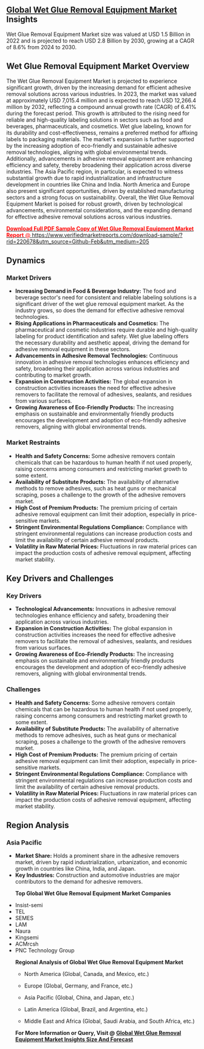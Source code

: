 <h2><a href="https://www.verifiedmarketreports.com/download-sample/?rid=220678&amp;utm_source=Github&amp;utm_medium=205" target="_blank">Global Wet Glue Removal Equipment Market</a> Insights</h2><p>Wet Glue Removal Equipment Market size was valued at USD 1.5 Billion in 2022 and is projected to reach USD 2.8 Billion by 2030, growing at a CAGR of 8.6% from 2024 to 2030.</p><p> <h2>Wet Glue Removal Equipment Market Overview</h2> <p>The Wet Glue Removal Equipment Market is projected to experience significant growth, driven by the increasing demand for efficient adhesive removal solutions across various industries. In 2023, the market was valued at approximately USD 7,015.4 million and is expected to reach USD 12,266.4 million by 2032, reflecting a compound annual growth rate (CAGR) of 6.41% during the forecast period. This growth is attributed to the rising need for reliable and high-quality labeling solutions in sectors such as food and beverages, pharmaceuticals, and cosmetics. Wet glue labeling, known for its durability and cost-effectiveness, remains a preferred method for affixing labels to packaging materials. The market's expansion is further supported by the increasing adoption of eco-friendly and sustainable adhesive removal technologies, aligning with global environmental trends. Additionally, advancements in adhesive removal equipment are enhancing efficiency and safety, thereby broadening their application across diverse industries. The Asia Pacific region, in particular, is expected to witness substantial growth due to rapid industrialization and infrastructure development in countries like China and India. North America and Europe also present significant opportunities, driven by established manufacturing sectors and a strong focus on sustainability. Overall, the Wet Glue Removal Equipment Market is poised for robust growth, driven by technological advancements, environmental considerations, and the expanding demand for effective adhesive removal solutions across various industries. <a href="#"><p><span class=""><span style="color: #ff0000;"><strong>Download Full PDF Sample Copy of Wet Glue Removal Equipment Market Report</strong> @ </span><a href="https://www.verifiedmarketreports.com/download-sample/?rid=220678&amp;utm_source=Github-Feb&amp;utm_medium=205" target="_blank">https://www.verifiedmarketreports.com/download-sample/?rid=220678&amp;utm_source=Github-Feb&amp;utm_medium=205</a></span></p></a></p> <h2>Dynamics</h2> <h3>Market Drivers</h3> <ul> <li><strong>Increasing Demand in Food & Beverage Industry:</strong> The food and beverage sector's need for consistent and reliable labeling solutions is a significant driver of the wet glue removal equipment market. As the industry grows, so does the demand for effective adhesive removal technologies. </li> <li><strong>Rising Applications in Pharmaceuticals and Cosmetics:</strong> The pharmaceutical and cosmetic industries require durable and high-quality labeling for product identification and safety. Wet glue labeling offers the necessary durability and aesthetic appeal, driving the demand for adhesive removal equipment in these sectors. </li> <li><strong>Advancements in Adhesive Removal Technologies:</strong> Continuous innovation in adhesive removal technologies enhances efficiency and safety, broadening their application across various industries and contributing to market growth. </li> <li><strong>Expansion in Construction Activities:</strong> The global expansion in construction activities increases the need for effective adhesive removers to facilitate the removal of adhesives, sealants, and residues from various surfaces. </li> <li><strong>Growing Awareness of Eco-Friendly Products:</strong> The increasing emphasis on sustainable and environmentally friendly products encourages the development and adoption of eco-friendly adhesive removers, aligning with global environmental trends. </li> </ul> <h3>Market Restraints</h3> <ul> <li><strong>Health and Safety Concerns:</strong> Some adhesive removers contain chemicals that can be hazardous to human health if not used properly, raising concerns among consumers and restricting market growth to some extent. </li> <li><strong>Availability of Substitute Products:</strong> The availability of alternative methods to remove adhesives, such as heat guns or mechanical scraping, poses a challenge to the growth of the adhesive removers market. </li> <li><strong>High Cost of Premium Products:</strong> The premium pricing of certain adhesive removal equipment can limit their adoption, especially in price-sensitive markets. </li> <li><strong>Stringent Environmental Regulations Compliance:</strong> Compliance with stringent environmental regulations can increase production costs and limit the availability of certain adhesive removal products. </li> <li><strong>Volatility in Raw Material Prices:</strong> Fluctuations in raw material prices can impact the production costs of adhesive removal equipment, affecting market stability. </li> </ul> <h2>Key Drivers and Challenges</h2> <h3>Key Drivers</h3> <ul> <li><strong>Technological Advancements:</strong> Innovations in adhesive removal technologies enhance efficiency and safety, broadening their application across various industries. </li> <li><strong>Expansion in Construction Activities:</strong> The global expansion in construction activities increases the need for effective adhesive removers to facilitate the removal of adhesives, sealants, and residues from various surfaces. </li> <li><strong>Growing Awareness of Eco-Friendly Products:</strong> The increasing emphasis on sustainable and environmentally friendly products encourages the development and adoption of eco-friendly adhesive removers, aligning with global environmental trends. </li> </ul> <h3>Challenges</h3> <ul> <li><strong>Health and Safety Concerns:</strong> Some adhesive removers contain chemicals that can be hazardous to human health if not used properly, raising concerns among consumers and restricting market growth to some extent. </li> <li><strong>Availability of Substitute Products:</strong> The availability of alternative methods to remove adhesives, such as heat guns or mechanical scraping, poses a challenge to the growth of the adhesive removers market. </li> <li><strong>High Cost of Premium Products:</strong> The premium pricing of certain adhesive removal equipment can limit their adoption, especially in price-sensitive markets. </li> <li><strong>Stringent Environmental Regulations Compliance:</strong> Compliance with stringent environmental regulations can increase production costs and limit the availability of certain adhesive removal products. </li> <li><strong>Volatility in Raw Material Prices:</strong> Fluctuations in raw material prices can impact the production costs of adhesive removal equipment, affecting market stability. </li> </ul> <h2>Region Analysis</h2> <h3>Asia Pacific</h3> <ul> <li><strong>Market Share:</strong> Holds a prominent share in the adhesive removers market, driven by rapid industrialization, urbanization, and economic growth in countries like China, India, and Japan. </li> <li><strong>Key Industries:</strong> Construction and automotive industries are major contributors to the demand for adhesive removers. </li</p><p><strong>Top Global Wet Glue Removal Equipment Market Companies</strong></p><div data-test-id=""><p><li>Insist-semi</li><li> TEL</li><li> SEMES</li><li> LAM</li><li> Naura</li><li> Kingsemi</li><li> ACMrcsh</li><li> PNC Technology Group</li></p><div><strong>Regional Analysis of&nbsp;Global Wet Glue Removal Equipment Market</strong></div><ul><li dir="ltr"><p dir="ltr">North America&nbsp;(Global, Canada, and Mexico, etc.)</p></li><li dir="ltr"><p dir="ltr">Europe (Global, Germany, and France, etc.)</p></li><li dir="ltr"><p dir="ltr">Asia Pacific&nbsp;(Global, China, and Japan, etc.)</p></li><li dir="ltr"><p dir="ltr">Latin America&nbsp;(Global, Brazil, and Argentina, etc.)</p></li><li dir="ltr">Middle East and Africa&nbsp;(Global, Saudi Arabia, and South Africa, etc.)</li></ul><p><strong>For More Information or Query, Visit @&nbsp;</strong><strong><a href="https://www.verifiedmarketreports.com/product/wet-glue-removal-equipment-market/?utm_source=Github&amp;utm_medium=205" target="_blank">Global Wet Glue Removal Equipment Market Insights Size And Forecast</a></strong></p></div>
